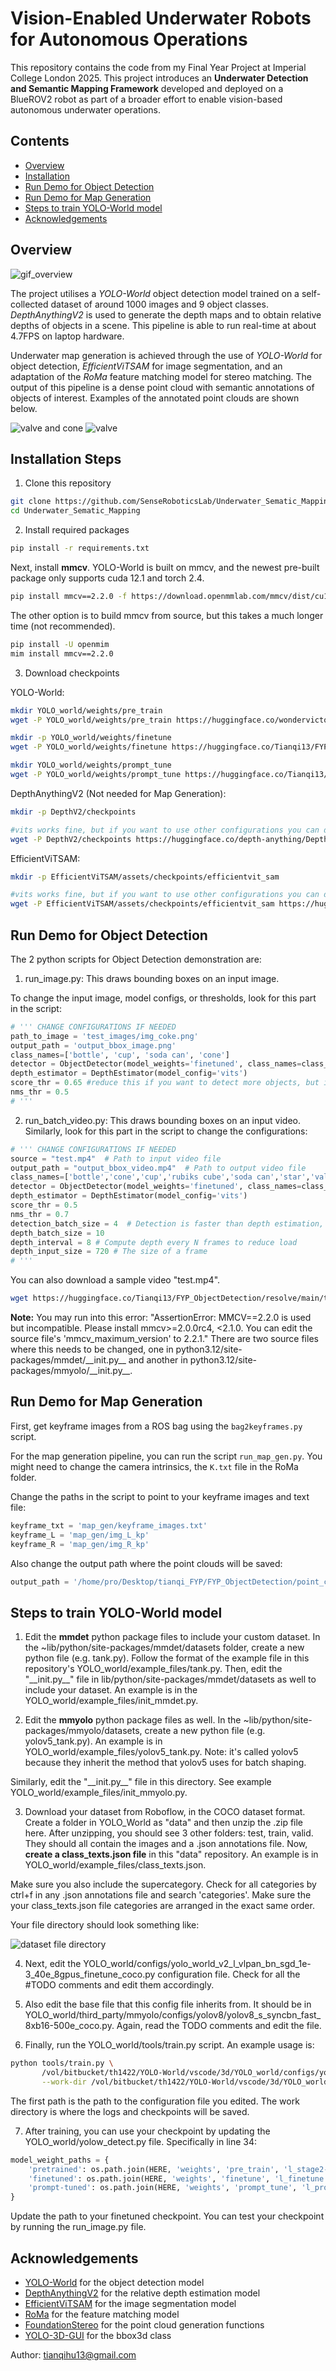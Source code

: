 # Vision-Enabled Underwater Robots for Autonomous Operations

This repository contains the code from my Final Year Project at Imperial College London 2025. This project introduces an __Underwater Detection and Semantic Mapping Framework__ developed and deployed on a BlueROV2 robot as part of a broader effort to enable vision-based autonomous underwater operations.

## Contents
- [Overview](#overview)
- [Installation](#installation-steps)
- [Run Demo for Object Detection](#run-demo-for-object-detection)
- [Run Demo for Map Generation](#run-demo-for-map-generation)
- [Steps to train YOLO-World model](#steps-to-train-yolo-world-model)
- [Acknowledgements](#acknowledgements)

## Overview

![gif_overview](imgs/ros.gif)

The project utilises a _YOLO-World_ object detection model trained on a self-collected dataset of around 1000 images and 9 object classes. _DepthAnythingV2_ is used to generate the depth maps and to obtain relative depths of objects in a scene. This pipeline is able to run real-time at about 4.7FPS on laptop hardware. 

Underwater map generation is achieved through the use of _YOLO-World_ for object detection, _EfficientViTSAM_ for image segmentation, and an adaptation of the _RoMa_ feature matching model for stereo matching. The output of this pipeline is a dense point cloud with semantic annotations of objects of interest. Examples of the annotated point clouds are shown below.

![valve and cone](imgs/valve_cone.png)
![valve](imgs/valve.png)

## Installation Steps
1. Clone this repository
```bash
git clone https://github.com/SenseRoboticsLab/Underwater_Sematic_Mapping.git
cd Underwater_Sematic_Mapping
```
2. Install required packages 
```bash
pip install -r requirements.txt
```
Next, install **mmcv**. YOLO-World is built on mmcv, and the newest pre-built package only supports cuda 12.1 and torch 2.4.

```bash
pip install mmcv==2.2.0 -f https://download.openmmlab.com/mmcv/dist/cu121/torch2.4/index.html
```

The other option is to build mmcv from source, but this takes a much longer time (not recommended).
```bash
pip install -U openmim
mim install mmcv==2.2.0
```

3. Download checkpoints

YOLO-World:
```bash
mkdir YOLO_world/weights/pre_train
wget -P YOLO_world/weights/pre_train https://huggingface.co/wondervictor/YOLO-World-V2.1/resolve/main/l_stage2-b3e3dc3f.pth

mkdir -p YOLO_world/weights/finetune
wget -P YOLO_world/weights/finetune https://huggingface.co/Tianqi13/FYP_ObjectDetection/resolve/main/l_finetune.pth

mkdir YOLO_world/weights/prompt_tune
wget -P YOLO_world/weights/prompt_tune https://huggingface.co/Tianqi13/FYP_ObjectDetection/resolve/main/l_prompt_tuned.pth
```

DepthAnythingV2 (Not needed for Map Generation):
```bash
mkdir -p DepthV2/checkpoints

#vits works fine, but if you want to use other configurations you can download all the weights
wget -P DepthV2/checkpoints https://huggingface.co/depth-anything/Depth-Anything-V2-Small/resolve/main/depth_anything_v2_vits.pth 
```

EfficientViTSAM:
```bash
mkdir -p EfficientViTSAM/assets/checkpoints/efficientvit_sam

#vits works fine, but if you want to use other configurations you can download all the weights
wget -P EfficientViTSAM/assets/checkpoints/efficientvit_sam https://huggingface.co/mit-han-lab/efficientvit-sam/resolve/main/efficientvit_sam_l0.pt
```

## Run Demo for Object Detection
The 2 python scripts for Object Detection demonstration are: 
1. run_image.py: This draws bounding boxes on an input image.  

To change the input image, model configs, or thresholds, look for this part in the script:

```python
# ''' CHANGE CONFIGURATIONS IF NEEDED
path_to_image = 'test_images/img_coke.png'
output_path = 'output_bbox_image.png'
class_names=['bottle', 'cup', 'soda can', 'cone']
detector = ObjectDetector(model_weights='finetuned', class_names=class_names)   
depth_estimator = DepthEstimator(model_config='vits')    
score_thr = 0.65 #reduce this if you want to detect more objects, but it will also increase false positives
nms_thr = 0.5                                              
# '''
```

2. run_batch_video.py: This draws bounding boxes on an input video. 
Similarly, look for this part in the script to change the configurations:

```python
# ''' CHANGE CONFIGURATIONS IF NEEDED
source = "test.mp4"  # Path to input video file
output_path = "output_bbox_video.mp4"  # Path to output video file
class_names=['bottle','cone','cup','rubiks cube','soda can','star','valve','weight','wooden cube']
detector = ObjectDetector(model_weights='finetuned', class_names=class_names)
depth_estimator = DepthEstimator(model_config='vits')
score_thr = 0.5
nms_thr = 0.7
detection_batch_size = 4  # Detection is faster than depth estimation, so use a smaller batch size than depth to reduce bottleneck
depth_batch_size = 10
depth_interval = 8 # Compute depth every N frames to reduce load
depth_input_size = 720 # The size of a frame
# '''
```
You can also download a sample video "test.mp4". 
```bash
wget https://huggingface.co/Tianqi13/FYP_ObjectDetection/resolve/main/test.mp4
```

**Note:** You may run into this error: "AssertionError: MMCV==2.2.0 is used but incompatible. Please install mmcv>=2.0.0rc4, <2.1.0. You can edit the source file's 'mmcv_maximum_version' to 2.2.1." 
There are two source files where this needs to be changed, one in python3.12/site-packages/mmdet/\_\_init.py\_\_ and another in python3.12/site-packages/mmyolo/\_\_init.py\_\_.


## Run Demo for Map Generation
First, get keyframe images from a ROS bag using the `bag2keyframes.py` script.

For the map generation pipeline, you can run the script `run_map_gen.py`. You might need to change the camera intrinsics, the `K.txt` file in the RoMa folder. 

Change the paths in the script to point to your keyframe images and text file:
```python 
keyframe_txt = 'map_gen/keyframe_images.txt'
keyframe_L = 'map_gen/img_L_kp'
keyframe_R = 'map_gen/img_R_kp'
```
Also change the output path where the point clouds will be saved:
```python
output_path = '/home/pro/Desktop/tianqi_FYP/FYP_ObjectDetection/point_clouds'
```

## Steps to train YOLO-World model
1. Edit the **mmdet** python package files to include your custom dataset. 
In the ~lib/python/site-packages/mmdet/datasets folder, create a new python file (e.g. tank.py). Follow the format of the example file in this repository's YOLO_world/example_files/tank.py. 
Then, edit the "\_\_init.py\_\_" file in lib/python/site-packages/mmdet/datasets as well to include your dataset. An example is in the YOLO_world/example_files/init_mmdet.py. 

2. Edit the **mmyolo** python package files as well. 
In the ~lib/python/site-packages/mmyolo/datasets, create a new python file (e.g. yolov5_tank.py). An example is in YOLO_world/example_files/yolov5_tank.py. Note: it's called yolov5 because they inherit the method that yolov5 uses for batch shaping. 

Similarly, edit the "\_\_init.py\_\_" file in this directory. See example YOLO_world/example_files/init_mmyolo.py.

3. Download your dataset from Roboflow, in the COCO dataset format. Create a folder in YOLO_World as "data" and then unzip the .zip file here. After unzipping, you should see 3 other folders: test, train, valid. They should all contain the images and a .json annotations file. Now, **create a class_texts.json file** in this "data" repository. An example is in YOLO_world/example_files/class_texts.json.

Make sure you also include the supercategory. Check for all categories by ctrl+f in any .json annotations file and search 'categories'. Make sure the your class_texts.json file categories are arranged in the exact same order. 

Your file directory should look something like:

![dataset file directory](imgs/file_directory.png)

4. Next, edit the YOLO_world/configs/yolo_world_v2_l_vlpan_bn_sgd_1e-3_40e_8gpus_finetune_coco.py configuration file. Check for all the #TODO comments and edit them accordingly. 

5. Also edit the base file that this config file inherits from. It should be in YOLO_world/third_party/mmyolo/configs/yolov8/yolov8_s_syncbn_fast_8xb16-500e_coco.py. Again, read the TODO comments and edit the file. 

6. Finally, run the YOLO_world/tools/train.py script. An example usage is: 
```bash
python tools/train.py \
       /vol/bitbucket/th1422/YOLO-World/vscode/3d/YOLO_world/configs/yolo_world_v2_l_vlpan_bn_sgd_1e-3_40e_8gpus_finetune_coco.py \
       --work-dir /vol/bitbucket/th1422/YOLO-World/vscode/3d/YOLO_world/train/finetune3
```
The first path is the path to the configuration file you edited. The work directory is where the logs and checkpoints will be saved. 

7. After training, you can use your checkpoint by updating the YOLO_world/yolow_detect.py file. Specifically in line 34:
```python 
model_weight_paths = {
    'pretrained': os.path.join(HERE, 'weights', 'pre_train', 'l_stage2-b3e3dc3f.pth'),
    'finetuned': os.path.join(HERE, 'weights', 'finetune', 'l_finetune.pth'),
    'prompt-tuned': os.path.join(HERE, 'weights', 'prompt_tune', 'l_prompt_tuned.pth')
}
```
Update the path to your finetuned checkpoint. You can test your checkpoint by running the run_image.py file. 


## Acknowledgements 
- [YOLO-World](https://github.com/AILab-CVC/YOLO-World) for the object detection model 
- [DepthAnythingV2](https://github.com/DepthAnything/Depth-Anything-V2) for the relative depth estimation model
- [EfficientViTSAM](https://github.com/mit-han-lab/efficientvit) for the image segmentation model 
- [RoMa](https://github.com/Parskatt/RoMa) for the feature matching model 
- [FoundationStereo](https://github.com/NVlabs/FoundationStereo/) for the point cloud generation functions 
- [YOLO-3D-GUI](https://github.com/Pavankunchala/Yolo-3d-GUI) for the bbox3d class 

Author: tianqihu13@gmail.com
